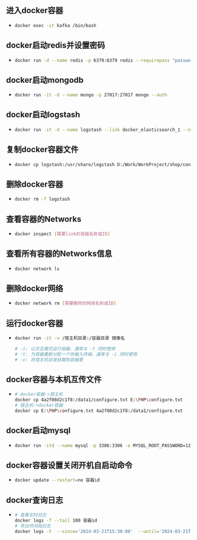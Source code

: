 ## 进入docker容器

* ```bash
  docker exec -it kafka /bin/bash
  ```

## docker启动redis并设置密码

* ```bash
  docker run -d --name redis -p 6379:6379 redis --requirepass "password"
  ```

## docker启动mongodb

* ```bash
  docker run -it -d --name mongo -p 27017:27017 mongo --auth
  ```

## docker启动logstash

* ```bash
  docker run -it -d --name logstash --link docker_elasticsearch_1 --net docker_default -v D:\File\ProjectFile\Resource\elk\logstash\pipeline:/usr/share/logstash/pipeline -v D:\File\ProjectFile\Resource\elk\logstash\config\logstash.yml:/usr/share/logstash/config/logstash.yml -v D:\Work\IdeaWorkSpace\learn\fearless-admin\log:/usr/share/logstash/logs -p 4560:4560 logstash:7.16.1
  ```

## 复制docker容器文件

* ```bash
  docker cp logstash:/usr/share/logstash D:/Work/WorkProject/shop/configuration/logstash
  ```

## 删除docker容器

* ```bash
  docker rm -f logstash
  ```

## 查看容器的Networks

* ```bash
  docker inspect [需要link的容器名称或ID]
  ```

## 查看所有容器的Networks信息

* ```bash
  docker network ls
  ```

## 删除docker网络

* ```bash
  docker network rm [需要删除的网络名称或ID]
  ```

## 运行docker容器

* ```bash
  docker run -it -v /宿主机目录:/容器目录 镜像名
  
  # -i: 以交互模式运行容器，通常与 -t 同时使用
  # -t: 为容器重新分配一个伪输入终端，通常与 -i 同时使用
  # -v: 将宿主机目录挂载到容器里
  ```

## docker容器与本机互传文件

* ```bash
  # docker容器->宿主机
  docker cp 4a2f08d2c1f8:/data1/configure.txt E:\PHP\configure.txt
  # 宿主机->docker容器
  docker cp E:\PHP\configure.txt 4a2f08d2c1f8:/data1/configure.txt
  ```

## docker启动mysql

* ```bash
  docker run -itd --name mysql -p 3306:3306 -e MYSQL_ROOT_PASSWORD=123456 mysql
  ```

## docker容器设置关闭开机自启动命令

* ```bash
  docker update --restart=no 容器id
  ```

## docker查询日志

* ```bash
  # 查看实时日志
  docker logs -f --tail 100 容器id
  # 导出时间段日志
  docker logs -t  --since='2024-03-21T15:30:00'  --until='2024-03-21T16:00:00' 容器id > log.txt
